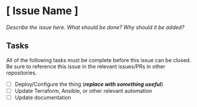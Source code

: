 [ Issue Name ]
==============

_Describe the issue here. What should be done? Why should it be added?_

Tasks
-----

All of the following tasks must be complete before this issue can be closed. Be sure to reference this issue in the relevant issues/PRs in other repositories.
- [ ] Deploy/Configure the thing (**_replace with something useful_**)
- [ ] Update Terraform, Ansible, or other relevant automation
- [ ] Update documentation
